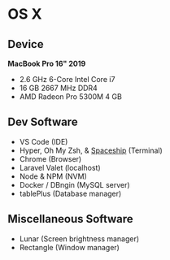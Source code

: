 # OS X

## Device

**MacBook Pro 16" 2019**

- 2.6 GHz 6-Core Intel Core i7
- 16 GB 2667 MHz DDR4
- AMD Radeon Pro 5300M 4 GB

## Dev Software

- VS Code (IDE)
- Hyper, Oh My Zsh, & [Spaceship](https://github.com/spaceship-prompt/spaceship-prompt) (Terminal)
- Chrome (Browser)
- Laravel Valet (localhost)
- Node & NPM (NVM)
- Docker / DBngin (MySQL server)
- tablePlus (Database manager)

## Miscellaneous Software

- Lunar (Screen brightness manager)
- Rectangle (Window manager)
